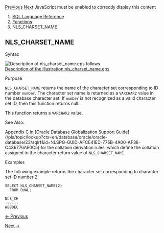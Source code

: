 [Previous](NLS_CHARSET_ID.md) [Next](NLS_COLLATION_ID.md) JavaScript must
be enabled to correctly display this content

  1. [SQL Language Reference ](index.md)
  2. [Functions](Functions.md)
  3. NLS_CHARSET_NAME 

## NLS_CHARSET_NAME

Syntax

![Description of nls_charset_name.eps
follows](https://docs.oracle.com/en/database/oracle/oracle-database/23/sqlrf/img/nls_charset_name.gif)  
[Description of the illustration
nls_charset_name.eps](img_text/nls_charset_name.md)

Purpose

`NLS_CHARSET_NAME` returns the name of the character set corresponding to ID
number `number`. The character set name is returned as a `VARCHAR2` value in
the database character set. If `number` is not recognized as a valid character
set ID, then this function returns null.

This function returns a `VARCHAR2` value.

See Also:

Appendix C in [Oracle Database Globalization Support
Guide](/pls/topic/lookup?ctx=en/database/oracle/oracle-
database/23/sqlrf&id=NLSPG-GUID-AFCE41ED-775B-4A00-AF38-C436776AE0C5) for the
collation derivation rules, which define the collation assigned to the
character return value of `NLS_CHARSET_NAME`

Examples

The following example returns the character set corresponding to character set
ID number 2:

    
    
    SELECT NLS_CHARSET_NAME(2)
      FROM DUAL;
    
    NLS_CH 
    ------ 
    WE8DEC


[← Previous](NLS_CHARSET_ID.md)

[Next →](NLS_COLLATION_ID.md)
